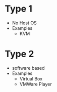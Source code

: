 # Type 1
- No Host OS
- Examples
  - KVM

# Type 2
- software based
- Examples
  - Virtual Box
  - VMWare Player
